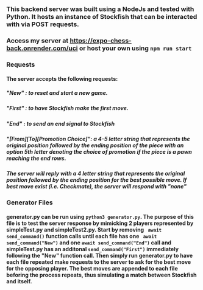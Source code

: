 ### This backend server was built using a NodeJs and tested with Python. It hosts an instance of Stockfish that can be interacted with via POST requests.

### Access my server at https://expo-chess-back.onrender.com/uci or host your own using `npm run start`

### Requests
#### The server accepts the following requests:
##### "New" : to reset and start a new game.
##### "First" : to have Stockfish make the first move.
##### "End" : to send an end signal to Stockfish
##### "[From][To][Promotion Choice]": a 4-5 letter string that represents the original position followed by the ending position of the piece with an option 5th letter denoting the choice of promotion if the piece is a pawn reaching the end rows. 


##### The server will reply with a 4 letter string that represents the original position followed by the ending position for the best possible move. If best move exist (i.e. Checkmate), the server will respond with "none"

### Generator Files
#### generator.py can be run using `python3 generator.py`. The purpose of this file is to test the server response by mimicking 2 players represented by simpleTest.py and simpleTest2.py. Start by removing ` await send_command()` function calls until each file has one ` await send_command("New")` and one `await send_command("End")` call and simpleTest.py has an additonal `send_command("First")` immediately following the "New" function call. Then simply run generator.py to have each file repeated make requests to the server to ask for the best move for the opposing player. The best moves are appended to each file beforing the process repeats, thus simulating a match between Stockfish and itself.



